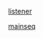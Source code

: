 [listener](http://dagvis.googlecode.com/hg/uml/pics/listener.png)

[mainseq](http://dagvis.googlecode.com/hg/uml/pics/mainseq.png)